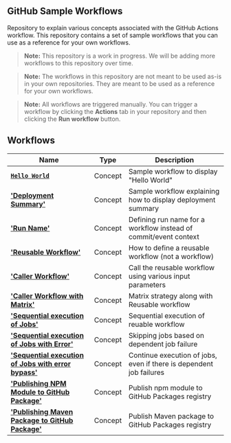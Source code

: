 ## GitHub Sample Workflows
Repository to explain various concepts associated with the GitHub Actions workflow. This repository contains a set of sample workflows that you can use as a reference for your own workflows.

> **Note:** This repository is a work in progress. We will be adding more workflows to this repository over time.

> **Note:** The workflows in this repository are not meant to be used as-is in your own repositories. They are meant to be used as a reference for your own workflows.

> **Note:** All workflows are triggered manually. You can trigger a workflow by clicking the **Actions** tab in your repository and then clicking the **Run workflow** button.

## Workflows
Name | Type | Description
--- | --- | ---
[**`Hello World`**](./.github/workflows/1.1-hello-world.yml) | Concept | Sample workflow to display "Hello World" 
[**'Deployment Summary'** ](./.github/workflows/1.2-deployment-summary.yml) | Concept | Sample workflow explaining how to display deployment summary
[**'Run Name'** ](./.github/workflows/1.3-run-name.yml) | Concept | Defining run name for a workflow instead of commit/event context
[**'Reusable Workflow'** ](./.github/workflows/1.4.1-reusable-wf1.yml) | Concept | How to define a reusable workflow (not a workflow)
[**'Caller Workflow'** ](./.github/workflows/1.4.2-caller-wf.yml) | Concept | Call the reusable workflow using various input parameters
[**'Caller Workflow with Matrix'** ](./.github/workflows/1.4.3-caller-matrix.yml) | Concept | Matrix strategy along with Reusable workflow
[**'Sequential execution of Jobs'** ](./.github/workflows/1.4.4-caller-sequestial.yml) | Concept | Sequential execution of reuable workflow 
[**'Sequential execution of Jobs with Error'** ](./.github/workflows/1.4.5-caller-sequestial.yml) | Concept | Skipping jobs based on dependent job failure
[**'Sequential execution of Jobs with error bypass'** ](./.github/workflows/1.4.6-caller-sequestial.yml) | Concept | Continue execution of jobs, even if there is dependent job failures
[**'Publishing NPM Module to GitHub Package'** ](./.github/workflows/3.1-publish-npm-module-gh-package.yml) | Concept | Publish npm module to GitHub Packages registry
[**'Publishing Maven Package to GitHub Package'** ](./.github/workflows/3.2-publish-maven-pkg-gh-package.yml) | Concept | Publish Maven package to GitHub Packages registry

